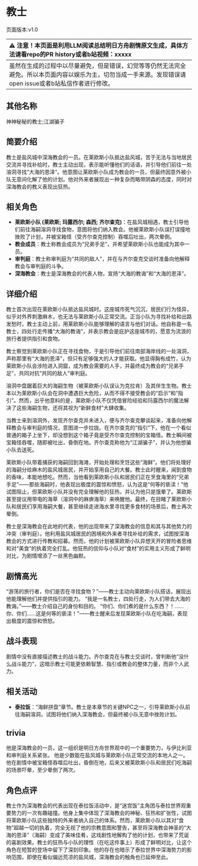 # 教士
页面版本:v1.0
 

| :warning: 注意！本页面是利用LLM阅读总结明日方舟剧情原文生成，具体方法请看repo的PR history或者b站视频：xxxxx           |
|:----------------------------|
| 虽然在生成的过程中以尽量避免，但是错误，幻觉等等仍然无法完全避免。所以本页面内容以娱乐为主，切勿当成一手来源。发现错误请open issue或者b站私信作者进行修改。|



## 其他名称
神神秘秘的教士;江湖骗子
## 简要介绍
教士是盐风城中深海教会的一员。在莱欧斯小队抵达盐风城，苦于无法与当地居民交流并寻找补给时，教士主动出现，表示能听懂他们的话语，并引导他们前往一处溶洞寻找“大海的恩泽”。他意图让莱欧斯小队成为教会的一员，但最终因意外被小队无意间化解了他的计划。他对外来者展现出一种复杂而略带阴森的态度，同时对深海教会的教义表现出狂热。
## 相关角色
-   **莱欧斯小队 (莱欧斯; 玛露西尔; 森西; 齐尔查克)**：在盐风城相遇，教士引导他们前往海嗣溶洞寻找食物，意图将他们纳入教会。他被莱欧斯小队误打误撞地挫败了计划，并被宝箱怪（受齐尔查克控制）吞噬后吐出，两次晕倒。
-   **教会成员**：教士称教会成员为“兄弟手足”，并希望莱欧斯小队也能成为其中一员。
-   **审判庭**：教士称审判庭为“共同的敌人”，并在与齐尔查克交谈时准备向他解释教会与审判庭的斗争。
-   **深海教会**：教士是深海教会的代表人物，宣扬“大海的教诲”和“大海的恩泽”。
## 详细介绍
教士首次出现在莱欧斯小队抵达盐风城时。这座城市死气沉沉，居民们行为怪异，似乎对外界刺激麻木，也无法与莱欧斯小队正常交流。正当小队为寻找补给和出路发愁时，教士主动上前，用莱欧斯小队能够理解的语言与他们对话。他自称是一名教士，四处行走传播“大海的教诲”，并表示教会是庇护这座城市的，愿意为流浪的旅行者提供指引和食物。

教士察觉到莱欧斯小队正在寻找食物，于是引导他们前往南部海岸线的一处溶洞，声称那里有“大海的恩泽”，但只有足够强大的人才能获取。他显得胸有成竹，认为莱欧斯小队会涉险进入洞窟，成为教会需要的人手，并最终成为教会的“兄弟手足”，共同对抗“共同的敌人”审判庭。

溶洞中盘踞着巨大的海嗣生物（被莱欧斯小队误认为克拉肯）及其伴生生物。教士本以为莱欧斯小队会在洞中遭遇巨大危险，从而不得不接受教会的“启示”和“指引”。然而，出乎他意料的是，莱欧斯小队不仅凭借冒险经验和玛露西尔的魔法解决了这些海嗣生物，还将其视为“新鲜食材”大肆收集。

当教士来到溶洞外，发现齐尔查克并未进入，便与齐尔查克攀谈起来，准备向他解释教会与审判庭的情况，意图进一步拉拢。在齐尔查克的“指引”下，他在一个看似普通的箱子上坐下，却没想到这个箱子竟是受齐尔查克控制的宝箱怪。教士瞬间被宝箱怪吞噬，随即被吐出，昏倒在地。齐尔查克称他为“江湖骗子”，并认为他想骗小队去送死。

莱欧斯小队带着捕获的海嗣回到海滩，开始处理和烹饪这些“海鲜”。他们将处理好的海嗣分给麻木的盐风城居民，并开始享用自己的大餐。教士此时醒来，闻到食物的香味，本能地想吃。然而，当他看到莱欧斯小队和居民们正在烹食海里的“兄弟手足”——那些海嗣时，他表现出极度的震惊和愤怒，认为这是“何等的亵渎！”他试图阻止，但莱欧斯小队并没有完全理解他的狂热，并认为他只是饿晕了。莱欧斯甚至提议用带电的海草（溶洞中的麻痹海草）来唤醒他。最终，在目睹了莱欧斯小队和居民们享用海嗣大餐，甚至继续走进海水里寻找更多食材的场景后，教士再次晕倒。

教士是深海教会在此地的代表，他的出现带来了深海教会的信息和其与其他势力的冲突（审判庭）。他利用盐风城居民的困境和外来者寻找补给的需求，试图按深海教会的方式进行传教和招募。然而，他的计划被莱欧斯小队异想天开的冒险者思维和对“美食”的执着完全打乱。他狂热的信仰与小队对“食材”的实用主义形成了鲜明对比，为剧情增添了一丝黑色幽默。
## 剧情高光
“游荡的旅行者，你们是否在寻找食物？”——教士主动向莱欧斯小队搭话，展现出他能理解他们并提供指引的能力。
“我是一名教士，四处行走，为人们带去大海的教诲。”——教士介绍自己的身份和目的。
“你们、你们煮的是什么东西？！......你、你们......这是何等的亵渎！”——教士醒来后发现莱欧斯小队在吃海嗣，表现出极度的震惊和愤怒。
## 战斗表现
剧情中没有直接描述教士的战斗能力。齐尔查克在与教士交谈时，曾判断他“没什么战斗能力”，这暗示教士可能更依赖智慧、指引或教会的整体力量，而非个人武力。
## 相关活动
-   **泰拉饭**：“海鲜拼盘”章节。教士是本章节的关键NPC之一，引导莱欧斯小队前往海嗣溶洞，试图将他们纳入深海教会，但最终被小队无意中挫败计划。
## trivia
他是深海教会的一员，这一组织是明日方舟世界观中的一个重要势力，与伊比利亚和审判庭关系紧张。
他是少数能在盐风城与莱欧斯小队正常交流的本地人之一。
他在剧情中被宝箱怪吞噬后吐出，昏倒在地，后来又被莱欧斯小队和居民们吃海嗣的场景吓晕，至少晕倒了两次。
## 角色点评
教士作为深海教会的代表出现在泰拉饭活动中，是“迷宫饭”主角团与泰拉世界观重要势力的一次有趣碰撞。他身上集中体现了深海教会的神秘、狂热和扩张性，试图将莱欧斯小队这些独特的外来者纳入自己的体系。然而，莱欧斯小队以其对“食物”超越一切的执着，完全无视了他的宗教意图和警告，甚至将深海教会神圣的“大海的恩泽”（海嗣）变成了美味佳肴，这戏剧性地解构了他的计划，也带来了荒诞的喜剧效果。教士的狂热与小队的理性（在吃这件事上）形成了鲜明对比，让这个角色在短暂的登场中留下了深刻印象。他的存在也暗示了泰拉世界中深海势力的影响范围，即使在看似偏远荒凉的盐风城，深海教会的触角也已延伸至此。